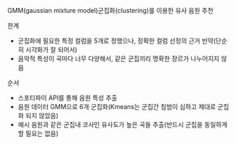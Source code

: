 GMM(gaussian mixture model)군집화(clustering)를 이용한 유사 음원 추천

한계
- 군집화에 필요한 특정 컬럼을 5개로 정했으나, 정확한 컬럼 선정의 근거 빈약(단순히 시각화가 잘 되어서)
- 음악적 특성이 곡마다 너무 다양해서, 같은 군집끼리 명확한 장르가 나누어지지 않음


순서
- 스포티파이 API를 통해 음원 특성 추출
- 음원 데이터 GMM으로 6개 군집화(Kmeans는 군집간 침범이 심하고 제대로 군집화 되지 않았음)
- 예시 음원과 같은 군집내 코사인 유사도가 높은 곡들 추출(반드시 군집을 동일하게 할 필요는 없음)
